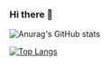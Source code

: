 ### Hi there 👋

<!--
**ffrancis-reis/ffrancis-reis** is a ✨ _special_ ✨ repository because its `README.md` (this file) appears on your GitHub profile.

Here are some ideas to get you started:

- 🔭 I’m currently working on ...
- 🌱 I’m currently learning ...
- 👯 I’m looking to collaborate on ...
- 🤔 I’m looking for help with ...
- 💬 Ask me about ...
- 📫 How to reach me: ...
- 😄 Pronouns: ...
- ⚡ Fun fact: ...
-->

![Anurag's GitHub stats](https://github-readme-stats.vercel.app/api?username=ffrancis-reis&show_icons=true&theme=dracula)

[![Top Langs](https://github-readme-stats.vercel.app/api/top-langs/?username=ffrancis-reis&layout=compact&theme=dracula)](https://github.com/anuraghazra/github-readme-stats)



